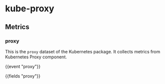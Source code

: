 # kube-proxy

## Metrics

### proxy

This is the `proxy` dataset of the Kubernetes package. It collects metrics
from Kubernetes Proxy component.

{{event "proxy"}}

{{fields "proxy"}}